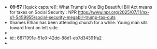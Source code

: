 - **09:57** [[quick capture]]: What Trump's One Big Beautiful Bill Act means for taxes on Social Security : NPR https://www.npr.org/2025/07/11/nx-s1-5459955/social-security-megabill-trump-tax-cuts
- #names Ethan has been attending church for a while. Young man sits toward front on left side.
-
- id:: 6871991e-51e0-42dd-88d1-eb7d34391fa2
- 